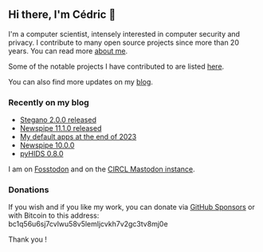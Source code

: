 ## Hi there, I'm Cédric 👋

I'm a computer scientist, intensely interested in computer security and privacy.
I contribute to many open source projects since more than 20 years.
You can read more [about me](https://www.cedricbonhomme.org/about).

Some of the notable projects I have contributed to are listed [here](https://www.cedricbonhomme.org/software).

You can also find more updates on my [blog](https://www.cedricbonhomme.org/blog).


### Recently on my blog

<!-- blog starts -->
* [Stegano 2.0.0 released](https://www.cedricbonhomme.org/2025/06/22/stegano-2-0-0/)
* [Newspipe 11.1.0 released](https://www.cedricbonhomme.org/2024/11/17/newspipe-11-1-0/)
* [My default apps at the end of 2023](https://www.cedricbonhomme.org/2023/11/08/my-default-apps-at-the-end-of-2023/)
* [Newspipe 10.0.0](https://www.cedricbonhomme.org/2023/11/08/newspipe-10-0-0/)
* [pyHIDS 0.8.0](https://www.cedricbonhomme.org/2023/10/06/pyhids-0-8-0/)
<!-- blog ends -->


I am on [Fosstodon](https://fosstodon.org/@cedric) and on the 
[CIRCL Mastodon instance](https://social.circl.lu/@cedric).


### Donations

If you wish and if you like my work, you can donate via [GitHub Sponsors](https://github.com/sponsors/cedricbonhomme)
or with Bitcoin to this address:  
bc1q56u6sj7cvlwu58v5lemljcvkh7v2gc3tv8mj0e

Thank you !
